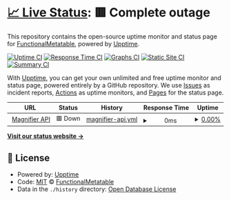 # [📈 Live Status](https://FunctionalMetatable.github.io/magnifier-api-upptime): <!--live status--> **🟥 Complete outage**

This repository contains the open-source uptime monitor and status page for [FunctionalMetatable](https://FunctionalMetatable.github.io/magnifier-api-upptime), powered by [Upptime](https://github.com/upptime/upptime).

[![Uptime CI](https://github.com/FunctionalMetatable/magnifier-api-upptime/workflows/Uptime%20CI/badge.svg)](https://github.com/FunctionalMetatable/magnifier-api-upptime/actions?query=workflow%3A%22Uptime+CI%22)
[![Response Time CI](https://github.com/FunctionalMetatable/magnifier-api-upptime/workflows/Response%20Time%20CI/badge.svg)](https://github.com/FunctionalMetatable/magnifier-api-upptime/actions?query=workflow%3A%22Response+Time+CI%22)
[![Graphs CI](https://github.com/FunctionalMetatable/magnifier-api-upptime/workflows/Graphs%20CI/badge.svg)](https://github.com/FunctionalMetatable/magnifier-api-upptime/actions?query=workflow%3A%22Graphs+CI%22)
[![Static Site CI](https://github.com/FunctionalMetatable/magnifier-api-upptime/workflows/Static%20Site%20CI/badge.svg)](https://github.com/FunctionalMetatable/magnifier-api-upptime/actions?query=workflow%3A%22Static+Site+CI%22)
[![Summary CI](https://github.com/FunctionalMetatable/magnifier-api-upptime/workflows/Summary%20CI/badge.svg)](https://github.com/FunctionalMetatable/magnifier-api-upptime/actions?query=workflow%3A%22Summary+CI%22)

With [Upptime](https://upptime.js.org), you can get your own unlimited and free uptime monitor and status page, powered entirely by a GitHub repository. We use [Issues](https://github.com/FunctionalMetatable/magnifier-api-upptime/issues) as incident reports, [Actions](https://github.com/FunctionalMetatable/magnifier-api-upptime/actions) as uptime monitors, and [Pages](https://FunctionalMetatable.github.io/magnifier-api-upptime) for the status page.

<!--start: status pages-->
<!-- This summary is generated by Upptime (https://github.com/upptime/upptime) -->
<!-- Do not edit this manually, your changes will be overwritten -->
<!-- prettier-ignore -->
| URL | Status | History | Response Time | Uptime |
| --- | ------ | ------- | ------------- | ------ |
| <img alt="" src="https://icons.duckduckgo.com/ip3/magnifier-api.potatophant.net.ico" height="13"> [Magnifier API](https://magnifier-api.potatophant.net) | 🟥 Down | [magnifier-api.yml](https://github.com/FunctionalMetatable/magnifier-api-upptime-test/commits/HEAD/history/magnifier-api.yml) | <details><summary><img alt="Response time graph" src="./graphs/magnifier-api/response-time-week.png" height="20"> 0ms</summary><br><a href="https://FunctionalMetatable.github.io/magnifier-api-upptime-test/history/magnifier-api"><img alt="Response time 412" src="https://img.shields.io/endpoint?url=https%3A%2F%2Fraw.githubusercontent.com%2FFunctionalMetatable%2Fmagnifier-api-upptime-test%2FHEAD%2Fapi%2Fmagnifier-api%2Fresponse-time.json"></a><br><a href="https://FunctionalMetatable.github.io/magnifier-api-upptime-test/history/magnifier-api"><img alt="24-hour response time 0" src="https://img.shields.io/endpoint?url=https%3A%2F%2Fraw.githubusercontent.com%2FFunctionalMetatable%2Fmagnifier-api-upptime-test%2FHEAD%2Fapi%2Fmagnifier-api%2Fresponse-time-day.json"></a><br><a href="https://FunctionalMetatable.github.io/magnifier-api-upptime-test/history/magnifier-api"><img alt="7-day response time 0" src="https://img.shields.io/endpoint?url=https%3A%2F%2Fraw.githubusercontent.com%2FFunctionalMetatable%2Fmagnifier-api-upptime-test%2FHEAD%2Fapi%2Fmagnifier-api%2Fresponse-time-week.json"></a><br><a href="https://FunctionalMetatable.github.io/magnifier-api-upptime-test/history/magnifier-api"><img alt="30-day response time 0" src="https://img.shields.io/endpoint?url=https%3A%2F%2Fraw.githubusercontent.com%2FFunctionalMetatable%2Fmagnifier-api-upptime-test%2FHEAD%2Fapi%2Fmagnifier-api%2Fresponse-time-month.json"></a><br><a href="https://FunctionalMetatable.github.io/magnifier-api-upptime-test/history/magnifier-api"><img alt="1-year response time 226" src="https://img.shields.io/endpoint?url=https%3A%2F%2Fraw.githubusercontent.com%2FFunctionalMetatable%2Fmagnifier-api-upptime-test%2FHEAD%2Fapi%2Fmagnifier-api%2Fresponse-time-year.json"></a></details> | <details><summary><a href="https://FunctionalMetatable.github.io/magnifier-api-upptime-test/history/magnifier-api">0.00%</a></summary><a href="https://FunctionalMetatable.github.io/magnifier-api-upptime-test/history/magnifier-api"><img alt="All-time uptime 54.63%" src="https://img.shields.io/endpoint?url=https%3A%2F%2Fraw.githubusercontent.com%2FFunctionalMetatable%2Fmagnifier-api-upptime-test%2FHEAD%2Fapi%2Fmagnifier-api%2Fuptime.json"></a><br><a href="https://FunctionalMetatable.github.io/magnifier-api-upptime-test/history/magnifier-api"><img alt="24-hour uptime 0.00%" src="https://img.shields.io/endpoint?url=https%3A%2F%2Fraw.githubusercontent.com%2FFunctionalMetatable%2Fmagnifier-api-upptime-test%2FHEAD%2Fapi%2Fmagnifier-api%2Fuptime-day.json"></a><br><a href="https://FunctionalMetatable.github.io/magnifier-api-upptime-test/history/magnifier-api"><img alt="7-day uptime 0.00%" src="https://img.shields.io/endpoint?url=https%3A%2F%2Fraw.githubusercontent.com%2FFunctionalMetatable%2Fmagnifier-api-upptime-test%2FHEAD%2Fapi%2Fmagnifier-api%2Fuptime-week.json"></a><br><a href="https://FunctionalMetatable.github.io/magnifier-api-upptime-test/history/magnifier-api"><img alt="30-day uptime 1.38%" src="https://img.shields.io/endpoint?url=https%3A%2F%2Fraw.githubusercontent.com%2FFunctionalMetatable%2Fmagnifier-api-upptime-test%2FHEAD%2Fapi%2Fmagnifier-api%2Fuptime-month.json"></a><br><a href="https://FunctionalMetatable.github.io/magnifier-api-upptime-test/history/magnifier-api"><img alt="1-year uptime 0.00%" src="https://img.shields.io/endpoint?url=https%3A%2F%2Fraw.githubusercontent.com%2FFunctionalMetatable%2Fmagnifier-api-upptime-test%2FHEAD%2Fapi%2Fmagnifier-api%2Fuptime-year.json"></a></details>

<!--end: status pages-->

[**Visit our status website →**](https://FunctionalMetatable.github.io/magnifier-api-upptime)

## 📄 License

- Powered by: [Upptime](https://github.com/upptime/upptime)
- Code: [MIT](./LICENSE) © [FunctionalMetatable](https://FunctionalMetatable.github.io/magnifier-api-upptime)
- Data in the `./history` directory: [Open Database License](https://opendatacommons.org/licenses/odbl/1-0/)
